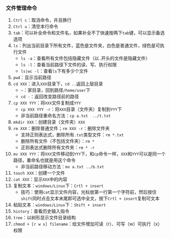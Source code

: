 ### 文件管理命令

1. `Ctrl c`：取消命令，并且换行
2. `Ctrl u`：清空本行命令
3. `tab`：可以补全命令和文件名，如果补全不了快速按两下`tab`键，可以显示备选选项
4. `ls`：列出当前目录下所有文件，蓝色是文件夹，白色是普通文件，绿色是可执行文件
   - `ls -a`：查看所有文件包括隐藏文件（以`.`开头的文件是隐藏文件）
   - `ls -l`：查看当前路径下文件的读、写、执行权限
   - `ls|wc -l`：查看`ls`下有多少个文件
5. `pwd`：显示当前路径
6. `cd XXX`：进入`XXX`目录下，`cd ..`返回上层目录
   - `~`：家目录，回到路径`/home/user`下
   - `cd -`：返回改变路径前的路径
7. `cp XXX YYY`：将`XXX`文件复制成`YYY`
   - `cp XXX YYY -r`：将`XXX`目录（文件夹）复制到`YYY`下
   - 非当前路径重命名方法：`cp a.txt  ../t.txt`
8. `mkdir XXX`：创建目录（文件夹）`XXX`
9. `rm XXX`：删除普通文件；`rm XXX -r`：删除文件夹
   - 支持正则表达式，删除所有`.txt`类型文件：`rm *.txt`
   - 删除所有文件（不包括文件夹）：`rm *`
   - 正则表达式删除所有文件夹：`rm * -r`
10. `mv XXX YYY`：将`XXX`文件移动到`YYY`下，和`cp`命令一样，`XXX`和`YYY`可以是同一个路径，重命名也就是用这个命令
    - 非当前路径移动方法：`mv a.txt ../b.txt`
11. `touch XXX`：创建一个文件
12. `cat XXX`：显示`XXX`中的内容
13. 复制文本：`windows/Linux`下：`Crtl + insert`
    - 技巧：使用`cat`显示文件内容，光标放第一行第一个字符前，然后按住`shift`同时点击文本末尾即可选中全文，按下`Crtl + insert`复制可文本
14. 粘贴文本：`windows/Linux`下：`Shift + insert`
15. `history`：查看历史输入指令
16. `tree`：以树形显示文件目录结构
17. `chmod + [r w x] filename`：给文件增加可读（r）、可写（w）可执行（x）权限